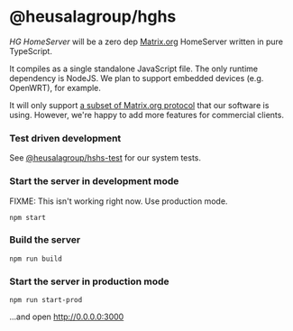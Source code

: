 # @heusalagroup/hghs

*HG HomeServer* will be a zero dep [Matrix.org](https://matrix.org) HomeServer 
written in pure TypeScript.

It compiles as a single standalone JavaScript file. The only runtime dependency 
is NodeJS. We plan to support embedded devices (e.g. OpenWRT), for example.

It will only support [a subset of Matrix.org protocol](https://github.com/heusalagroup/hghs/issues/16) that our 
software is using. However, we're happy to add more features for commercial 
clients. 

### Test driven development

See [@heusalagroup/hshs-test](https://github.com/heusalagroup/hghs-test) for our 
system tests.

### Start the server in development mode

FIXME: This isn't working right now. Use production mode.

```
npm start
```

### Build the server

```
npm run build
```

### Start the server in production mode

```
npm run start-prod
```

...and open http://0.0.0.0:3000
